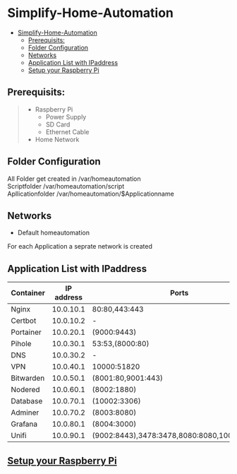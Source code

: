 # Simplify-Home-Automation

- [Simplify-Home-Automation](#simplify-home-automation)
  - [Prerequisits:](#prerequisits)
  - [Folder Configuration](#folder-configuration)
  - [Networks](#networks)
  - [Application List with IPaddress](#application-list-with-ipaddress)
  - [Setup your Raspberry Pi](#setup-your-raspberry-pi)

## Prerequisits:
> - Raspberry Pi
>    - Power Supply
>    - SD Card
>    - Ethernet Cable   
> - Home Network

## Folder Configuration

All Folder get created in   /var/homeautomation \
Scriptfolder                /var/homeautomation/script \
Apllicationfolder           /var/homeautomation/$Applicationname

## Networks
- Default homeautomation

For each Application a seprate network is created


## Application List with IPaddress
| Container | IP address | Ports                                       |
| --------- | ---------- | ------------------------------------------- |
| Nginx     | 10.0.10.1  | 80:80,443:443                               |
| Certbot   | 10.0.10.2  | -                                           |
| Portainer | 10.0.20.1  | (9000:9443)                                 |
| Pihole    | 10.0.30.1  | 53:53,(8000:80)                             |
| DNS       | 10.0.30.2  | -                                           |
| VPN       | 10.0.40.1  | 10000:51820                                 |
| Bitwarden | 10.0.50.1  | (8001:80,9001:443)                          |
| Nodered   | 10.0.60.1  | (8002:1880)                                 |
| Database  | 10.0.70.1  | (10002:3306)                                |
| Adminer   | 10.0.70.2  | (8003:8080)                                 |
| Grafana   | 10.0.80.1  | (8004:3000)                                 |
| Unifi     | 10.0.90.1  | (9002:8443),3478:3478,8080:8080,10001:10001 |


## [Setup your Raspberry Pi](Documentation/setup.md)